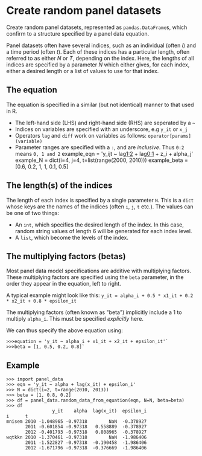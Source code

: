 Create random panel datasets
============================

Create random panel datasets, represented as `pandas.DataFrame`s, which confirm to a structure specified by a panel data equation.

Panel datasets often have several indices, such as an individual (often *i*) and a time period (often *t*). Each of these indices has a particular length, often referred to as either *N* or *T*, depending on the index.
Here, the lengths of all indices are specified by a parameter *N* which either gives, for each index, either a desired length or a list of values to use for that index.

## The equation
The equation is specified in a similar (but not identical) manner to that used in R.

- The left-hand side (LHS) and right-hand side (RHS) are seperated by a `~`
- Indices on variables are specified with an underscore, e.g `y_it` or `x_j`
- Operators `lag` and `diff` work on variables as follows: `operator[params](variable)`
- Parameter ranges are specified with a `:`, and are *inclusive*. Thus `0:2` means `0, 1 and 2`
example_eqn = 'y_ijt ~ lag[1:2](y_ijt) + lag[0:1](x_ijt) + z_i + alpha_j'
example_N = dict(i=4, j=4, t=list(range(2000, 2010)))
example_beta = [0.6, 0.2, 1, 1, 0.1, 0.5]

## The length(s) of the indices
The length of each index is specified by a single parameter `N`. This is a `dict` whose keys are the names of the indices (often `i`, `j`, `t` etc.). The values can be one of two things:

- An `int`, which specifies the desired length of the index. In this case, random string values of length 6 will be generated for each index level.
- A `list`, which become the levels of the index.

## The multiplying factors (betas)
Most panel data model specifications are additive with multiplying factors. These multiplying factors are specified using the `beta` parameter, in the order they appear in the equation, left to right.

A typical example might look like this:
`y_it = alpha_i + 0.5 * x1_it + 0.2 * x2_it + 0.8 * epsilon_it`

The multiplying factors (often known as "beta") implicitly include a 1 to multiply `alpha_i`. This must be specified *explicitly* here.

We can thus specify the above equation using:

```
>>>equation = 'y_it ~ alpha_i + x1_it + x2_it + epsilon_it'`
>>>beta = [1, 0.5, 0.2, 0.8]`
```

## Example

```
>>> import panel_data
>>> eqn = 'y_it ~ alpha + lag(x_it) + epsilon_i'
>>> N = dict(i=2, t=range(2010, 2013))
>>> beta = [1, 0.8, 0.2]
>>> df = panel_data.random_data_from_equation(eqn, N=N, beta=beta)
>>> df
                 y_it    alpha  lag(x_it)  epsilon_i
i      t
mnisem 2010 -1.048965 -0.97318        NaN  -0.378927
       2011 -0.601854 -0.97318   0.558889  -0.378927
       2012 -0.401793 -0.97318   0.808965  -0.378927
wqtkkn 2010 -1.370461 -0.97318        NaN  -1.986406
       2011 -1.522827 -0.97318  -0.190458  -1.986406
       2012 -1.671796 -0.97318  -0.376669  -1.986406
```
